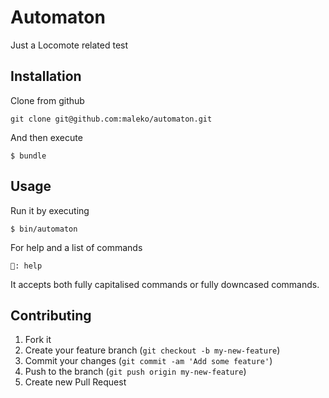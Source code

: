 # Automaton

Just a Locomote related test

## Installation

Clone from github

    git clone git@github.com:maleko/automaton.git

And then execute

    $ bundle


## Usage

Run it by executing

    $ bin/automaton

For help and a list of commands

    👾: help


It accepts both fully capitalised commands or fully downcased commands.


## Contributing

1. Fork it
2. Create your feature branch (`git checkout -b my-new-feature`)
3. Commit your changes (`git commit -am 'Add some feature'`)
4. Push to the branch (`git push origin my-new-feature`)
5. Create new Pull Request
